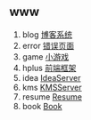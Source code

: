 ## www  




1. blog	   [博客系统](http://blog.suroot.win)
2. error   [错误页面](http://500.suroot.win)
3. game    [小游戏](http://game.suroot.win)
4. hplus   [前端框架](http://plus.suroot.win)
5. idea    [IdeaServer](http://ideaserver.suroot.win)
6. kms     [KMSServer](http://kms.suroot.win)
7. resume  [Resume](http://resume.suroot.win)
8. book    [Book](http://book.suroot.win)
